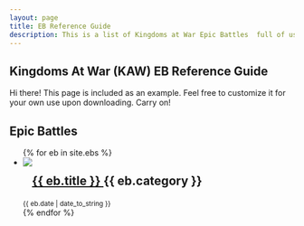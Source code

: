 ```yaml
---
layout: page
title: EB Reference Guide
description: This is a list of Kingdoms at War Epic Battles  full of usefule tips and instructions on how to beat them.
---
```


## Kingdoms At War (KAW) EB Reference Guide

<p class="message">
    Hi there! This page is included as an example. Feel free to customize it for your own use upon downloading. Carry on!
</p>

<div class="related">
    <h2>Epic Battles</h2>
    <ul class="related-posts">
        {% for eb in site.ebs %}
        <li>
        <div style="float:left"><img src="http://via.placeholder.com/150x150"></div>
            <h2 style="float:left">
                <a href="{{ site.baseurl }}{{ eb.url }}">
                  {{ eb.title }}
                  </a>  {{ eb.category }}
            </h2>
            <br style="clear:both" />
       <small>{{ eb.date | date_to_string }}</small>
        </li>
        {% endfor %}
    </ul>
</div>



